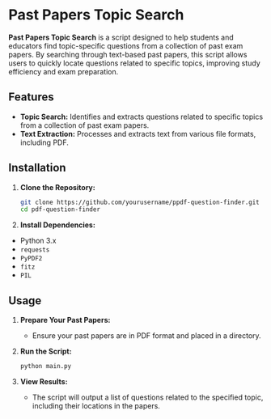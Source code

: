 # Past Papers Topic Search

**Past Papers Topic Search** is a script designed to help students and educators find topic-specific questions from a collection of past exam papers. By searching through text-based past papers, this script allows users to quickly locate questions related to specific topics, improving study efficiency and exam preparation.

## Features

- **Topic Search:** Identifies and extracts questions related to specific topics from a collection of past exam papers.
- **Text Extraction:** Processes and extracts text from various file formats, including PDF.

## Installation

1. **Clone the Repository:**

    ```bash
    git clone https://github.com/yourusername/ppdf-question-finder.git
    cd pdf-question-finder
    ```

2. **Install Dependencies:**

- Python 3.x
- `requests`
- `PyPDF2`
- `fitz`
- `PIL`

## Usage

1. **Prepare Your Past Papers:**
   - Ensure your past papers are in PDF format and placed in a directory.

2. **Run the Script:**

    ```bash
    python main.py
    ```


3. **View Results:**
   - The script will output a list of questions related to the specified topic, including their locations in the papers.
